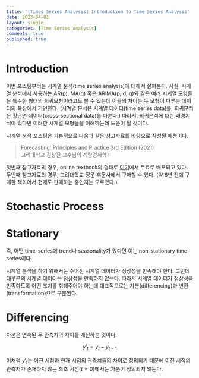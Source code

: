 ```yaml
---
title: '[Times Series Analysis] Introduction to Time Series Analysis'
date: 2023-04-01
layout: single
categories: [Time Series Analysis]
comments: true
published: true
---
```


# Introduction
이번 포스팅부터는 시계열 분석(time series analysis)에 대해서 살펴본다. 사실, 시계열 분석에서 사용하는 AR(p), MA(q) 혹은 ARIMA(p, d, q)와 같은 여러 시계열 모형들은 특수한 형태의 회귀모형이라고도 볼 수 있는데 이들의 차이는 두 모형이 다루는 데이터의 특징에서 기인한다. (시계열 분석은 시계열 데이터(time series data)를, 회귀분석은 횡단면 데이터(cross-sectional data)를 다룬다.) 따라서, 회귀분석에 대한 배경지식이 있다면 이러한 시계열 모형들을 이해하는데 도움이 될 것이다.

시계열 분석 포스팅은 기본적으로 다음과 같은 참고자료를 바탕으로 작성될 예정이다.
> Forecasting: Principles and Practice 3rd Edition (2021)  
> 고려대학교 김창진 교수님의 계량경제학 II

첫번째 참고자료의 경우, online textbook의 형태로 [여기](https://otexts.com/fpp3/)에서 무료로 배포되고 있다. 두번째 참고자료의 경우, 고려대학교 정문 후문사에서 구매할 수 있다. (약 6년 전에 구매한 책이어서 현재도 판매하는 중인지는 모르겠다.)


# Stochastic Process



# Stationary


즉, 어떤 time-series에 trend나 seasonality가 있다면 이는 non-stationary time-series이다.

시계열 분석을 하기 위해서는 주어진 시계열 데이터가 정상성을 만족해야 한다. 그런데 대부분의 시계열 데이터는 정상성을 만족하지 않는다. 따라서 시계열 데이터가 정상성을 만족하도록 어떤 조치를 취해주어야 하는데 대표적으로는 차분(differencing)과 변환(transformation)으로 구분된다.

# Differencing
차분은 연속된 두 관측치의 차이를 계산하는 것이다.

$$y'_t = y_t - y_{t-1}$$

이처럼 $y'_t$는 이전 시점과 현재 시점의 관측치들의 차이로 정의되기 때문에 이전 시점의 관측치가 존재하지 않는 최초 시점($t=0$)에서는 차분이 정의되지 않는다.
